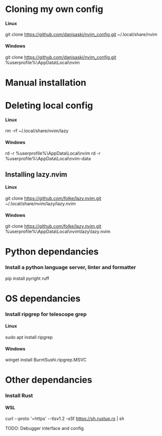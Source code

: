 # Cloning my own config

#### Linux
git clone https://github.com/danisaski/nvim_config.git ~/.local/share/nvim

#### Windows
git clone https://github.com/danisaski/nvim_config.git %userprofile%\AppData\Local\nvim


# Manual installation

# Deleting local config 

#### Linux
rm -rf ~/.local/share/nvim/lazy

#### Windows
rd -r %userprofile%\AppData\Local\nvim
rd -r %userprofile%\AppData\Local\nvim-data

## Installing lazy.nvim

#### Linux
git clone https://github.com/folke/lazy.nvim.git ~/.local/share/nvim/lazy/lazy.nvim

#### Windows
git clone https://github.com/folke/lazy.nvim.git %userprofile%\AppData\Local\nvim\lazy\lazy.nvim


# Python dependancies

### Install a python language server, linter and formatter

pip install pyright ruff

# OS dependancies

### Install ripgrep for telescope grep

#### Linux
sudo apt install ripgrep

#### Windows
winget install BurntSushi.ripgrep.MSVC


# Other dependancies

### Install Rust

#### WSL
curl --proto '=https' --tlsv1.2 -sSf https://sh.rustup.rs | sh


TODO: Debugger interface and config
